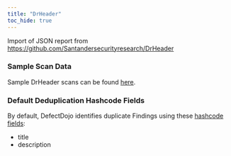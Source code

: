 ```yaml
---
title: "DrHeader"
toc_hide: true
---
```

Import of JSON report from
<https://github.com/Santandersecurityresearch/DrHeader>

### Sample Scan Data
Sample DrHeader scans can be found [here](https://github.com/DefectDojo/django-DefectDojo/tree/master/unittests/scans/drheader).

### Default Deduplication Hashcode Fields
By default, DefectDojo identifies duplicate Findings using these [hashcode fields](https://docs.defectdojo.com/en/working_with_findings/finding_deduplication/about_deduplication/):

- title
- description
